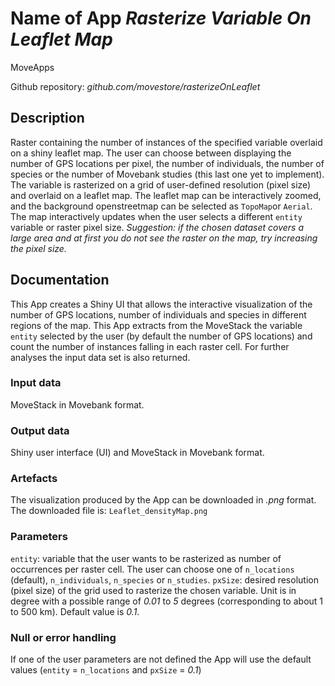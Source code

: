 # Name of App *Rasterize Variable On Leaflet Map*

MoveApps

Github repository: *github.com/movestore/rasterizeOnLeaflet*
## Description
Raster containing the number of instances of the specified variable overlaid on a shiny leaflet map. The user can choose between displaying the number of GPS locations per pixel, the number of individuals, the number of species or the number of Movebank studies (this last one yet to implement). The variable is rasterized on a grid of user-defined resolution (pixel size) and overlaid on a leaflet map. The leaflet map can be interactively zoomed, and the background openstreetmap can be selected as `TopoMap`or `Aerial`. The map interactively updates when the user selects a different `entity` variable or raster pixel size. *Suggestion: if the chosen dataset covers a large area and at first you do not see the raster on the map, try increasing the pixel size.*

## Documentation
This App creates a Shiny UI that allows the interactive visualization of the number of GPS locations, number of individuals and species in different regions of the map. This App extracts from the MoveStack the variable `entity` selected by the user (by default the number of GPS locations) and count the number of instances falling in each raster cell. For further analyses the input data set is also returned.

### Input data
MoveStack in Movebank format.

### Output data
Shiny user interface (UI) and MoveStack in Movebank format.

### Artefacts
The visualization produced by the App can be downloaded in *.png* format. The downloaded file is: `Leaflet_densityMap.png`

### Parameters 
`entity`: variable that the user wants to be rasterized as number of occurrences per raster cell. The user can choose one of `n_locations` (default), `n_individuals`, `n_species` or `n_studies`.
`pxSize`: desired resolution (pixel size) of the grid used to rasterize the chosen variable. Unit is in degree with a possible range of *0.01* to *5* degrees (corresponding to about 1 to 500 km). Default value is *0.1*.

### Null or error handling
If one of the user parameters are not defined the App will use the default values (`entity` = `n_locations` and `pxSize` = *0.1*)
